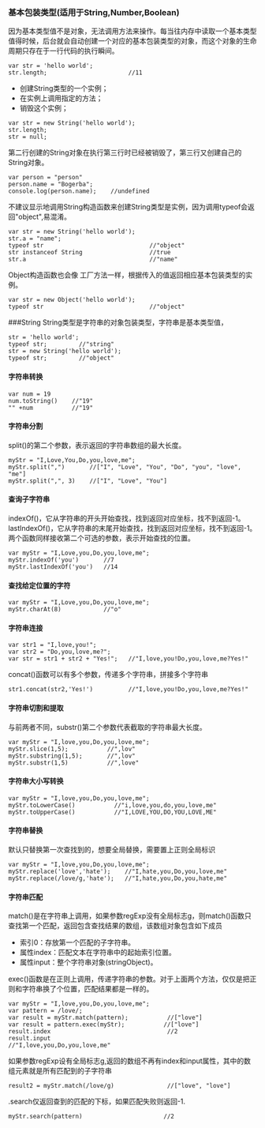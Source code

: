 

### 基本包装类型(适用于String,Number,Boolean)
因为基本类型值不是对象，无法调用方法来操作。每当往内存中读取一个基本类型值得时候，后台就会自动创建一个对应的基本包装类型的对象，而这个对象的生命周期只存在于一行代码的执行瞬间。
```
var str = 'hello world';
str.length;                       //11   
```
- 创建String类型的一个实例；
- 在实例上调用指定的方法；
- 销毁这个实例；
```
var str = new String('hello world');
str.length;
str = null;
```
第二行创建的String对象在执行第三行时已经被销毁了，第三行又创建自己的String对象。
```
var person = "person"
person.name = "Bogerba";
console.log(person.name);    //undefined
```
不建议显示地调用String构造函数来创建String类型是实例，因为调用typeof会返回"object",易混淆。
```
var str = new String('hello world');
str.a = "name";
typeof str                              //"object"
str instanceof String                   //true
str.a                                   //"name"
```
Object构造函数也会像 工厂方法一样，根据传入的值返回相应基本包装类型的实例。
```
var str = new Object('hello world');
typeof str                              //"object"
```


###String
String类型是字符串的对象包装类型，字符串是基本类型值，
```
str = 'hello world';
typeof str;         //"string"
str = new String('hello world');
typeof str;         //"object"
```
#### 字符串转换
```
var num = 19
num.toString()    //"19"
"" +num           //"19"
```
#### 字符串分割
split()的第二个参数，表示返回的字符串数组的最大长度。
```
myStr = "I,Love,You,Do,you,love,me";
myStr.split(",")       //["I", "Love", "You", "Do", "you", "love", "me"]
myStr.split(",", 3)    //["I", "Love", "You"]
```
#### 查询子字符串
indexOf()，它从字符串的开头开始查找，找到返回对应坐标，找不到返回-1。
lastIndexOf()，它从字符串的末尾开始查找，找到返回对应坐标，找不到返回-1。
两个函数同样接收第二个可选的参数，表示开始查找的位置。
```
var myStr = "I,Love,you,Do,you,love,me";
myStr.indexOf('you')       //7
myStr.lastIndexOf('you')   //14
```


#### 查找给定位置的字符

```
var myStr = "I,Love,you,Do,you,love,me";
myStr.charAt(8)            //"o"
```
#### 字符串连接
```
var str1 = "I,love,you!";
var str2 = "Do,you,love,me?";
var str = str1 + str2 + "Yes!";   //"I,love,you!Do,you,love,me?Yes!"
```
concat()函数可以有多个参数，传递多个字符串，拼接多个字符串

```
str1.concat(str2,'Yes!')          //"I,love,you!Do,you,love,me?Yes!"
```
#### 字符串切割和提取

与前两者不同，substr()第二个参数代表截取的字符串最大长度。
```
var myStr = "I,love,you,Do,you,love,me";
myStr.slice(1,5);           //",lov"
myStr.substring(1,5);       //",lov"
myStr.substr(1,5)           //",love"
```
#### 字符串大小写转换

```
var myStr = "I,love,you,Do,you,love,me";
myStr.toLowerCase()           //"i,love,you,do,you,love,me"
myStr.toUpperCase()           //"I,LOVE,YOU,DO,YOU,LOVE,ME"
```

#### 字符串替换
默认只替换第一次查找到的，想要全局替换，需要置上正则全局标识
```
var myStr = "I,love,you,Do,you,love,me";
myStr.replace('love','hate');    //"I,hate,you,Do,you,love,me"
myStr.replace(/love/g,'hate');   //"I,hate,you,Do,you,hate,me"
```

#### 字符串匹配

match()是在字符串上调用，如果参数regExp没有全局标志g，则match()函数只查找第一个匹配，返回包含查找结果的数组，该数组对象包含如下成员
- 索引0：存放第一个匹配的子字符串。
- 属性index：匹配文本在字符串中的起始索引位置。
- 属性input：整个字符串对象(stringObject)。

exec()函数是在正则上调用，传递字符串的参数。对于上面两个方法，仅仅是把正则和字符串换了个位置，匹配结果都是一样的。
```
var myStr = "I,love,you,Do,you,love,me";
var pattern = /love/;
var result = myStr.match(pattern);           //["love"]
var result = pattern.exec(myStr);           //["love"]
result.index                                 //2
result.input                                 //"I,love,you,Do,you,love,me"
```
如果参数regExp设有全局标志g,返回的数组不再有index和input属性，其中的数组元素就是所有匹配到的子字符串

```
result2 = myStr.match(/love/g)               //["love", "love"]
```
.search仅返回查到的匹配的下标，如果匹配失败则返回-1.

```
myStr.search(pattern)                       //2
```




